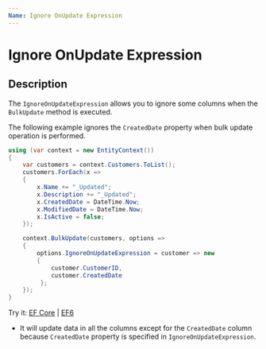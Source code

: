 ```yaml
---
Name: Ignore OnUpdate Expression
---
```


# Ignore OnUpdate Expression

## Description

The `IgnoreOnUpdateExpression` allows you to ignore some columns when the `BulkUpdate` method is executed.

The following example ignores the `CreatedDate` property when bulk update operation is performed.

```csharp
using (var context = new EntityContext())
{	
    var customers = context.Customers.ToList();
    customers.ForEach(x => 
    { 
        x.Name += "_Updated"; 
        x.Description += "_Updated"; 
        x.CreatedDate = DateTime.Now; 
        x.ModifiedDate = DateTime.Now; 
        x.IsActive = false; 
    });

    context.BulkUpdate(customers, options => 
    {
        options.IgnoreOnUpdateExpression = customer => new 
        {
            customer.CustomerID,  
            customer.CreatedDate
         };
    });
}
```

Try it: [EF Core](https://dotnetfiddle.net/JdDCHB) | [EF6](https://dotnetfiddle.net/rKFA73)

 - It will update data in all the columns except for the `CreatedDate` column because `CreatedDate` property is specified in `IgnoreOnUpdateExpression`. 
